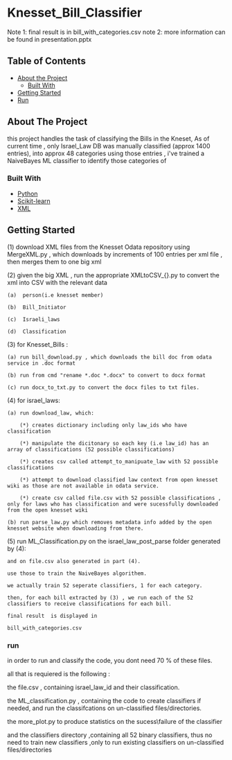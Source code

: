 # Knesset_Bill_Classifier


Note 1: final result is in bill_with_categories.csv
note 2: more information can be found in presentation.pptx

<!-- TABLE OF CONTENTS -->
## Table of Contents

* [About the Project](#about-the-project)
  * [Built With](#built-with)
* [Getting Started](#getting-started)
* [Run](#run)



<!-- ABOUT THE PROJECT -->
## About The Project

this project handles the task of classifying the Bills in the Kneset,
As of current time , only Israel_Law DB was manually classified (approx 1400 entries), into approx 48 categories
using those entries , i've trained a NaiveBayes ML classifier to identify those categories of 



### Built With
* [Python](https://www.python.org/)
* [Scikit-learn](https://scikit-learn.org/)
* [XML](https://docs.python.org/3/library/xml.etree.elementtree.html)


## Getting Started
  (1) download XML files from the Knesset Odata repository using MergeXML.py , which downloads by increments of 100 entries per xml file , then merges them to one big xml
 
 (2) given the big XML , run the appropriate XMLtoCSV_{}.py   to convert the xml into CSV with the relevant data
 
    (a)  person(i.e knesset member)
    
    (b)  Bill_Initiator
    
    (c)  Israeli_laws
    
    (d)  Classification
    
 (3) for Knesset_Bills :
 
    (a) run bill_download.py , which downloads the bill doc from odata service in .doc format
    
    (b) run from cmd "rename *.doc *.docx" to convert to docx format
    
    (c) run docx_to_txt.py to convert the docx files to txt files.
 
 (4) for israel_laws:
 
    (a) run download_law, which:
    
        (*) creates dictionary including only law_ids who have classification
        
        (*) manipulate the dicitonary so each key (i.e law_id) has an array of classifications (52 possible classifications)
        
        (*) creates csv called attempt_to_manipuate_law with 52 possible classifications
        
        (*) attempt to download classified law context from open knesset wiki as those are not available in odata service.
        
        (*) create csv called file.csv with 52 possible classifications , only for laws who has classification and were sucessfully downloaded from the open knesset wiki
        
    (b) run parse_law.py which removes metadata info added by the open knesset website when downloading from there.
    
 
 (5) run ML_Classification.py on the israel_law_post_parse folder generated by (4):

    and on file.csv also generated in part (4).
    
    use those to train the NaiveBayes algorithem.
    
    we actually train 52 seperate classifiers, 1 for each category.
    
    then, for each bill extracted by (3) , we run each of the 52 classifiers to receive classifications for each bill.
    
    final result  is displayed in 
    
    bill_with_categories.csv


### run

 in order to run and classify the code, you dont need 70 % of these files.
 
 all that is requiered is the following :
 
 the file.csv , containing israel_law_id and their classification.
 
 the ML_classification.py , containing the code to create classifiers if needed, and run the classifcations on un-classified files/directories.
 
 the more_plot.py to produce statistics on the sucess\failure of the classifier
 
 and the classifiers directory ,containing all 52 binary classifiers, thus no need to train new classifiers ,only to run existing classifiers on un-classified files/directories



